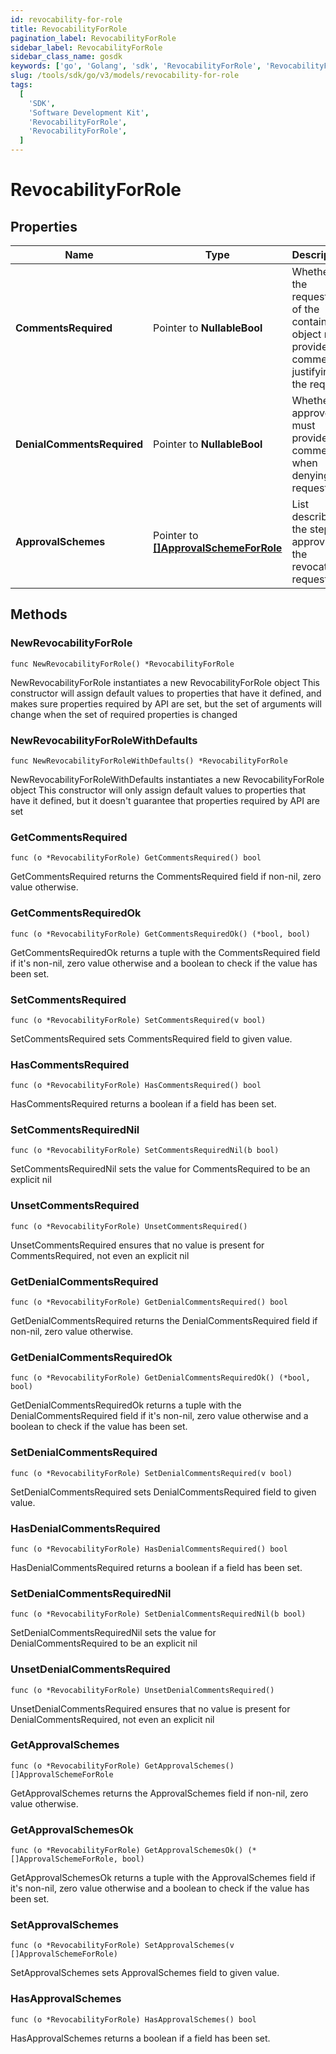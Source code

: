 ```yaml
---
id: revocability-for-role
title: RevocabilityForRole
pagination_label: RevocabilityForRole
sidebar_label: RevocabilityForRole
sidebar_class_name: gosdk
keywords: ['go', 'Golang', 'sdk', 'RevocabilityForRole', 'RevocabilityForRole']
slug: /tools/sdk/go/v3/models/revocability-for-role
tags:
  [
    'SDK',
    'Software Development Kit',
    'RevocabilityForRole',
    'RevocabilityForRole',
  ]
---
```


# RevocabilityForRole

## Properties

| Name | Type | Description | Notes |
| --- | --- | --- | --- |
| **CommentsRequired** | Pointer to **NullableBool** | Whether the requester of the containing object must provide comments justifying the request | [optional] [default to false] |
| **DenialCommentsRequired** | Pointer to **NullableBool** | Whether an approver must provide comments when denying the request | [optional] [default to false] |
| **ApprovalSchemes** | Pointer to [**[]ApprovalSchemeForRole**](approval-scheme-for-role) | List describing the steps in approving the revocation request | [optional] |

## Methods

### NewRevocabilityForRole

`func NewRevocabilityForRole() *RevocabilityForRole`

NewRevocabilityForRole instantiates a new RevocabilityForRole object This constructor will assign default values to properties that have it defined, and makes sure properties required by API are set, but the set of arguments will change when the set of required properties is changed

### NewRevocabilityForRoleWithDefaults

`func NewRevocabilityForRoleWithDefaults() *RevocabilityForRole`

NewRevocabilityForRoleWithDefaults instantiates a new RevocabilityForRole object This constructor will only assign default values to properties that have it defined, but it doesn't guarantee that properties required by API are set

### GetCommentsRequired

`func (o *RevocabilityForRole) GetCommentsRequired() bool`

GetCommentsRequired returns the CommentsRequired field if non-nil, zero value otherwise.

### GetCommentsRequiredOk

`func (o *RevocabilityForRole) GetCommentsRequiredOk() (*bool, bool)`

GetCommentsRequiredOk returns a tuple with the CommentsRequired field if it's non-nil, zero value otherwise and a boolean to check if the value has been set.

### SetCommentsRequired

`func (o *RevocabilityForRole) SetCommentsRequired(v bool)`

SetCommentsRequired sets CommentsRequired field to given value.

### HasCommentsRequired

`func (o *RevocabilityForRole) HasCommentsRequired() bool`

HasCommentsRequired returns a boolean if a field has been set.

### SetCommentsRequiredNil

`func (o *RevocabilityForRole) SetCommentsRequiredNil(b bool)`

SetCommentsRequiredNil sets the value for CommentsRequired to be an explicit nil

### UnsetCommentsRequired

`func (o *RevocabilityForRole) UnsetCommentsRequired()`

UnsetCommentsRequired ensures that no value is present for CommentsRequired, not even an explicit nil

### GetDenialCommentsRequired

`func (o *RevocabilityForRole) GetDenialCommentsRequired() bool`

GetDenialCommentsRequired returns the DenialCommentsRequired field if non-nil, zero value otherwise.

### GetDenialCommentsRequiredOk

`func (o *RevocabilityForRole) GetDenialCommentsRequiredOk() (*bool, bool)`

GetDenialCommentsRequiredOk returns a tuple with the DenialCommentsRequired field if it's non-nil, zero value otherwise and a boolean to check if the value has been set.

### SetDenialCommentsRequired

`func (o *RevocabilityForRole) SetDenialCommentsRequired(v bool)`

SetDenialCommentsRequired sets DenialCommentsRequired field to given value.

### HasDenialCommentsRequired

`func (o *RevocabilityForRole) HasDenialCommentsRequired() bool`

HasDenialCommentsRequired returns a boolean if a field has been set.

### SetDenialCommentsRequiredNil

`func (o *RevocabilityForRole) SetDenialCommentsRequiredNil(b bool)`

SetDenialCommentsRequiredNil sets the value for DenialCommentsRequired to be an explicit nil

### UnsetDenialCommentsRequired

`func (o *RevocabilityForRole) UnsetDenialCommentsRequired()`

UnsetDenialCommentsRequired ensures that no value is present for DenialCommentsRequired, not even an explicit nil

### GetApprovalSchemes

`func (o *RevocabilityForRole) GetApprovalSchemes() []ApprovalSchemeForRole`

GetApprovalSchemes returns the ApprovalSchemes field if non-nil, zero value otherwise.

### GetApprovalSchemesOk

`func (o *RevocabilityForRole) GetApprovalSchemesOk() (*[]ApprovalSchemeForRole, bool)`

GetApprovalSchemesOk returns a tuple with the ApprovalSchemes field if it's non-nil, zero value otherwise and a boolean to check if the value has been set.

### SetApprovalSchemes

`func (o *RevocabilityForRole) SetApprovalSchemes(v []ApprovalSchemeForRole)`

SetApprovalSchemes sets ApprovalSchemes field to given value.

### HasApprovalSchemes

`func (o *RevocabilityForRole) HasApprovalSchemes() bool`

HasApprovalSchemes returns a boolean if a field has been set.
